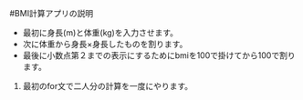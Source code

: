 #BMI計算アプリの説明  

- 最初に身長(m)と体重(kg)を入力させます。  
- 次に体重から身長×身長したものを割ります。  
- 最後に小数点第２までの表示にするためにbmiを100で掛けてから100で割ります。  
 
1. 最初のfor文で二人分の計算を一度にやります。  



